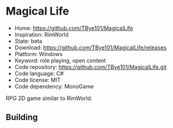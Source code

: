 # Magical Life

- Home: https://github.com/TBye101/MagicalLife
- Inspiration: RimWorld
- State: beta
- Download: https://github.com/TBye101/MagicalLife/releases
- Platform: Windows
- Keyword: role playing, open content
- Code repository: https://github.com/TBye101/MagicalLife.git
- Code language: C#
- Code license: MIT
- Code dependency: MonoGame

RPG 2D game similar to RimWorld.

## Building
